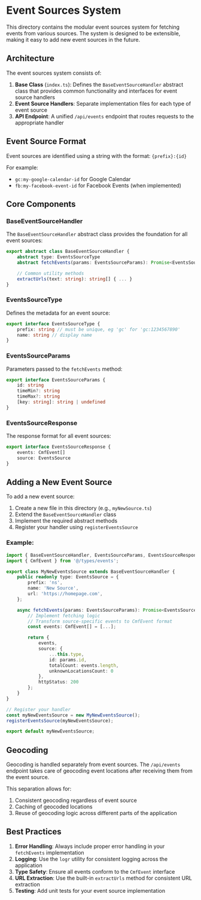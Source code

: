 # Event Sources System

This directory contains the modular event sources system for fetching events from various sources. The system is designed to be extensible, making it easy to add new event sources in the future.

## Architecture

The event sources system consists of:

1. **Base Class** (`index.ts`): Defines the `BaseEventSourceHandler` abstract class that provides common functionality and interfaces for event source handlers
2. **Event Source Handlers**: Separate implementation files for each type of event source
3. **API Endpoint**: A unified `/api/events` endpoint that routes requests to the appropriate handler

## Event Source Format

Event sources are identified using a string with the format: `{prefix}:{id}`

For example:

-   `gc:my-google-calendar-id` for Google Calendar
-   `fb:my-facebook-event-id` for Facebook Events (when implemented)

## Core Components

### BaseEventSourceHandler

The `BaseEventSourceHandler` abstract class provides the foundation for all event sources:

```typescript
export abstract class BaseEventSourceHandler {
    abstract type: EventsSourceType
    abstract fetchEvents(params: EventsSourceParams): Promise<EventsSourceResponse>

    // Common utility methods
    extractUrls(text: string): string[] { ... }
}
```

### EventsSourceType

Defines the metadata for an event source:

```typescript
export interface EventsSourceType {
    prefix: string // must be unique, eg 'gc' for 'gc:1234567890'
    name: string // display name
}
```

### EventsSourceParams

Parameters passed to the `fetchEvents` method:

```typescript
export interface EventsSourceParams {
    id: string
    timeMin?: string
    timeMax?: string
    [key: string]: string | undefined
}
```

### EventsSourceResponse

The response format for all event sources:

```typescript
export interface EventsSourceResponse {
    events: CmfEvent[]
    source: EventsSource
}
```

## Adding a New Event Source

To add a new event source:

1. Create a new file in this directory (e.g., `myNewSource.ts`)
2. Extend the `BaseEventSourceHandler` class
3. Implement the required abstract methods
4. Register your handler using `registerEventsSource`

### Example:

```typescript
import { BaseEventSourceHandler, EventsSourceParams, EventsSourceResponse, EventsSource, registerEventtodSource } from './index';
import { CmfEvent } from '@/types/events';

export class MyNewEventsSource extends BaseEventSourceHandler {
    public readonly type: EventsSource = {
        prefix: 'ns',
        name: 'New Source',
        url: 'https://homepage.com',
    };

    async fetchEvents(params: EventsSourceParams): Promise<EventsSourceResponse> {
        // Implement fetching logic
        // Transform source-specific events to CmfEvent format
        const events: CmfEvent[] = [...];

        return {
            events,
            source: {
                ...this.type,
                id: params.id,
                totalCount: events.length,
                unknownLocationsCount: 0
            },
            httpStatus: 200
        };
    }
}

// Register your handler
const myNewEventsSource = new MyNewEventsSource();
registerEventsSource(myNewEventsSource);

export default myNewEventsSource;
```

## Geocoding

Geocoding is handled separately from event sources. The `/api/events` endpoint takes care of geocoding event locations after receiving them from the event source.

This separation allows for:

1. Consistent geocoding regardless of event source
2. Caching of geocoded locations
3. Reuse of geocoding logic across different parts of the application

## Best Practices

1. **Error Handling**: Always include proper error handling in your `fetchEvents` implementation
2. **Logging**: Use the `logr` utility for consistent logging across the application
3. **Type Safety**: Ensure all events conform to the `CmfEvent` interface
4. **URL Extraction**: Use the built-in `extractUrls` method for consistent URL extraction
5. **Testing**: Add unit tests for your event source implementation
